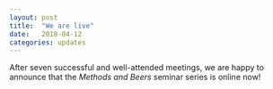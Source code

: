 ```yaml
---
layout: post
title:  "We are live"
date:   2018-04-12
categories: updates
---
```


After seven successful and well-attended meetings, we are happy to announce that the _Methods and Beers_ seminar series is online now!

